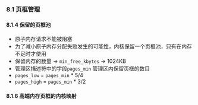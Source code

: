 ### 8.1 页框管理

#### 8.1.4 保留的页框池

- 原子内存请求不能被阻塞
- 为了减小原子内存分配失败发生的可能性，内核保留一个页框池，只有在内存不足时才使用
- 保留内存的数量 -> `min_free_kbytes` -> 1024KB
- 管理区描述符中的字段`pages_min` 管理区内保留页框的数目
- `pages_low` = `pages_min` * 5/4
- `pages_high` = `pages_min` * 3/2

#### 8.1.6 高端内存页框的内核映射
